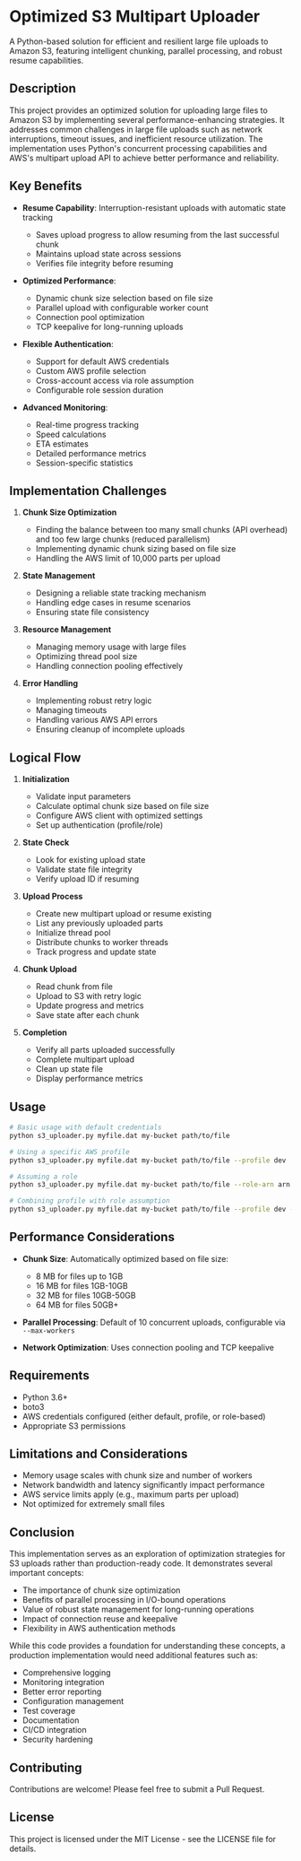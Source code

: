 # Optimized S3 Multipart Uploader

A Python-based solution for efficient and resilient large file uploads to Amazon S3, featuring intelligent chunking, parallel processing, and robust resume capabilities.

## Description

This project provides an optimized solution for uploading large files to Amazon S3 by implementing several performance-enhancing strategies. It addresses common challenges in large file uploads such as network interruptions, timeout issues, and inefficient resource utilization. The implementation uses Python's concurrent processing capabilities and AWS's multipart upload API to achieve better performance and reliability.

## Key Benefits

- **Resume Capability**: Interruption-resistant uploads with automatic state tracking

  - Saves upload progress to allow resuming from the last successful chunk
  - Maintains upload state across sessions
  - Verifies file integrity before resuming

- **Optimized Performance**:

  - Dynamic chunk size selection based on file size
  - Parallel upload with configurable worker count
  - Connection pool optimization
  - TCP keepalive for long-running uploads

- **Flexible Authentication**:

  - Support for default AWS credentials
  - Custom AWS profile selection
  - Cross-account access via role assumption
  - Configurable role session duration

- **Advanced Monitoring**:
  - Real-time progress tracking
  - Speed calculations
  - ETA estimates
  - Detailed performance metrics
  - Session-specific statistics

## Implementation Challenges

1. **Chunk Size Optimization**

   - Finding the balance between too many small chunks (API overhead) and too few large chunks (reduced parallelism)
   - Implementing dynamic chunk sizing based on file size
   - Handling the AWS limit of 10,000 parts per upload

2. **State Management**

   - Designing a reliable state tracking mechanism
   - Handling edge cases in resume scenarios
   - Ensuring state file consistency

3. **Resource Management**

   - Managing memory usage with large files
   - Optimizing thread pool size
   - Handling connection pooling effectively

4. **Error Handling**
   - Implementing robust retry logic
   - Managing timeouts
   - Handling various AWS API errors
   - Ensuring cleanup of incomplete uploads

## Logical Flow

1. **Initialization**

   - Validate input parameters
   - Calculate optimal chunk size based on file size
   - Configure AWS client with optimized settings
   - Set up authentication (profile/role)

2. **State Check**

   - Look for existing upload state
   - Validate state file integrity
   - Verify upload ID if resuming

3. **Upload Process**

   - Create new multipart upload or resume existing
   - List any previously uploaded parts
   - Initialize thread pool
   - Distribute chunks to worker threads
   - Track progress and update state

4. **Chunk Upload**

   - Read chunk from file
   - Upload to S3 with retry logic
   - Update progress and metrics
   - Save state after each chunk

5. **Completion**
   - Verify all parts uploaded successfully
   - Complete multipart upload
   - Clean up state file
   - Display performance metrics

## Usage

```bash
# Basic usage with default credentials
python s3_uploader.py myfile.dat my-bucket path/to/file

# Using a specific AWS profile
python s3_uploader.py myfile.dat my-bucket path/to/file --profile dev

# Assuming a role
python s3_uploader.py myfile.dat my-bucket path/to/file --role-arn arn:aws:iam::123456789012:role/S3UploadRole

# Combining profile with role assumption
python s3_uploader.py myfile.dat my-bucket path/to/file --profile dev --role-arn arn:aws:iam::123456789012:role/S3UploadRole
```

## Performance Considerations

- **Chunk Size**: Automatically optimized based on file size:

  - 8 MB for files up to 1GB
  - 16 MB for files 1GB-10GB
  - 32 MB for files 10GB-50GB
  - 64 MB for files 50GB+

- **Parallel Processing**: Default of 10 concurrent uploads, configurable via `--max-workers`

- **Network Optimization**: Uses connection pooling and TCP keepalive

## Requirements

- Python 3.6+
- boto3
- AWS credentials configured (either default, profile, or role-based)
- Appropriate S3 permissions

## Limitations and Considerations

- Memory usage scales with chunk size and number of workers
- Network bandwidth and latency significantly impact performance
- AWS service limits apply (e.g., maximum parts per upload)
- Not optimized for extremely small files

## Conclusion

This implementation serves as an exploration of optimization strategies for S3 uploads rather than production-ready code. It demonstrates several important concepts:

- The importance of chunk size optimization
- Benefits of parallel processing in I/O-bound operations
- Value of robust state management for long-running operations
- Impact of connection reuse and keepalive
- Flexibility in AWS authentication methods

While this code provides a foundation for understanding these concepts, a production implementation would need additional features such as:

- Comprehensive logging
- Monitoring integration
- Better error reporting
- Configuration management
- Test coverage
- Documentation
- CI/CD integration
- Security hardening

## Contributing

Contributions are welcome! Please feel free to submit a Pull Request.

## License

This project is licensed under the MIT License - see the LICENSE file for details.
